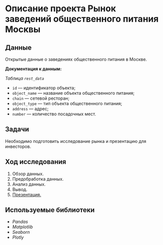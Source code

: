 # Описание проекта Рынок заведений общественного питания Москвы

## Данные

Открытые данные о заведениях общественного питания в Москве.

**Документация к данным:**

*Таблица `rest_data`*

- `id` — идентификатор объекта;
- `object_name` — название объекта общественного питания;
- `chain` — сетевой ресторан;
- `object_type` — тип объекта общественного питания;
- `address` — адрес;
- `number` — количество посадочных мест.

## Задачи

Необходимо подготовить исследование рынка и презентацию для инвесторов.

## Ход исследования

 1. Обзор данных.
 2. Предобработка данных.
 3. Анализ данных.
 4. Вывод.
 5. [Презентация.](https://disk.yandex.ru/i/WHNU9BEvSc02Kw)

## Используемые библиотеки
- *Pandas*
- *Matplotlib*
- *Seaborn*
- *Plotly*
